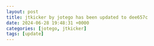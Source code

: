 ```yaml
---
layout: post
title: jtkicker by jotego has been updated to dee657c
date: 2024-06-28 19:48:31 +0000
categories: [jotego, jtkicker]
tags: [update]
---
```


